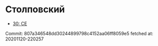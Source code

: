 # Столповский
- [30: CE](30.md)

Commit: 807a346548dd30244899798c4152aa06ff8059e5
 fetched at: 20201120-220257
